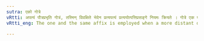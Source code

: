 ```yaml
---
sutra: एको गोत्रे
vRtti: अपत्यं पौत्रप्रभृति गोत्रं, तस्मिन् विवक्षिते भेदेन प्रत्यपत्यं प्रत्ययोत्पत्तिप्रसङ्गे नियमः क्रियते । गोत्रे एक एव भवति, सर्वेऽपत्येन युज्यन्ते ॥
vRtti_eng: The one and the same affix is employed when a more distant descendant, how low so-ever, is to be denoted.

---
```

